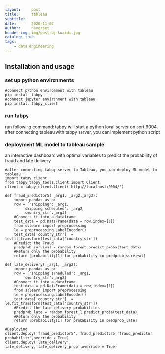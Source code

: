 ```yaml
---
layout:     post
title:      tableau
subtitle:   
date:       2020-11-07
author:     neverset
header-img: img/post-bg-kuaidi.jpg
catalog: true
tags:
    - data engineering
---
```


## Installation and usage

### set up python environments

    #connect python environment with tableau
    pip install tabpy
    #connect jupyter environment with tableau
    pip install tabpy_client

### run tabpy
run following command: tabpy will start a python local server on port 9004.
after connecting tableau with tabpy server, you can implement python script

### deployment ML model to tableau sample
an interactive dashboard with optimal variables to predict the probability of fraud and late delivery

    #after connecting tabpy server to Tableau, you can deploy ML model to tableau
    import tabpy_client
    from tabpy.tabpy_tools.client import Client
    client = tabpy_client.Client('http://localhost:9004/')

    def fraud_predictor5( _arg1, _arg2,_arg3):
        import pandas as pd
        row = {'shipping': _arg1,
            'shipping scheduled': _arg2,
            'country_str':_arg3}
        #Convert it into a dataframe
        test_data = pd.DataFrame(data = row,index=[0])
        from sklearn import preprocessing
        le = preprocessing.LabelEncoder()
        test_data['country_str']  = le.fit_transform(test_data['country_str'])
        #Predict the Fraud
        predprob_survival = random_forest.predict_proba(test_data)
        #Return only the probability
        return [probability[1] for probability in predprob_survival]

    def late_delivery( _arg1, _arg2):
        import pandas as pd
        row = {'shipping scheduled': _arg1,
            'country_str':_arg2}
        #Convert it into a dataframe
        test_data = pd.DataFrame(data = row,index=[0])
        from sklearn import preprocessing
        le = preprocessing.LabelEncoder()
        test_data['country_str']  = le.fit_transform(test_data['country_str'])
        #Predict the late delivery probabilites
        predprob_late = random_forest_l.predict_proba(test_data)
        #Return only the probability
        return [probability[1] for probability in predprob_late]

    #Deploying
    client.deploy('fraud_predictor5', fraud_predictor5,'fraud_predictor probability',override = True)
    client.deploy('late_delivery', late_delivery,'late_delivery_prop',override = True)
